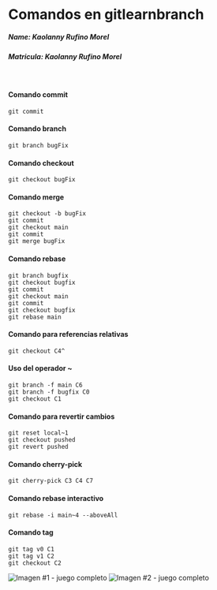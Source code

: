 # Comandos en gitlearnbranch
##### Name: Kaolanny Rufino Morel
##### Matricula: Kaolanny Rufino Morel
<br>

#### Comando commit
    git commit

#### Comando branch
    git branch bugFix

#### Comando checkout
    git checkout bugFix

#### Comando merge
    git checkout -b bugFix
    git commit
    git checkout main
    git commit
    git merge bugFix

#### Comando rebase
    git branch bugfix
    git checkout bugfix
    git commit
    git checkout main
    git commit
    git checkout bugfix
    git rebase main

#### Comando para referencias relativas
    git checkout C4^

#### Uso del operador ~
    git branch -f main C6
    git branch -f bugfix C0
    git checkout C1

#### Comando para revertir cambios
    git reset local~1
    git checkout pushed
    git revert pushed

#### Comando cherry-pick
    git cherry-pick C3 C4 C7

#### Comando rebase interactivo
    git rebase -i main~4 --aboveAll

#### Comando tag
    git tag v0 C1
    git tag v1 C2
    git checkout C2

![Imagen #1 - juego completo](/Captura.PNG)
![Imagen #2 - juego completo](/Captura2.PNG)